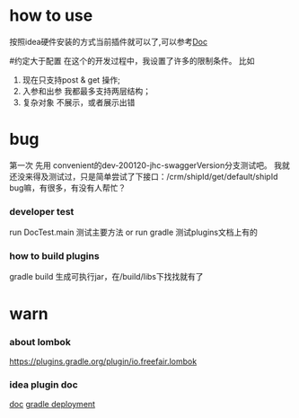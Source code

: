 # how to use
按照idea硬件安装的方式当前插件就可以了,可以参考[Doc](https://www.jetbrains.com/help/idea/managing-plugins.html)

#约定大于配置
在这个的开发过程中，我设置了许多的限制条件。
比如
1. 现在只支持post & get 操作;
2. 入参和出参 我都最多支持两层结构；
3. 复杂对象 不展示，或者展示出错


# bug
第一次 先用 convenient的dev-200120-jhc-swaggerVersion分支测试吧。
我就还没来得及测试过，只是简单尝试了下接口：/crm/shipId/get/default/shipId
bug嘛，有很多，有没有人帮忙？

### developer test
run DocTest.main 测试主要方法
or run gradle    测试plugins文档上有的

### how to build plugins
gradle build 生成可执行jar，在/build/libs下找找就有了


# warn
### about lombok
https://plugins.gradle.org/plugin/io.freefair.lombok


### idea plugin doc
[doc](https://www.jetbrains.org/intellij/sdk/docs/tutorials/build_system/gradle_guide.html)
[gradle deployment](https://www.jetbrains.org/intellij/sdk/docs/tutorials/build_system/deployment.html)

